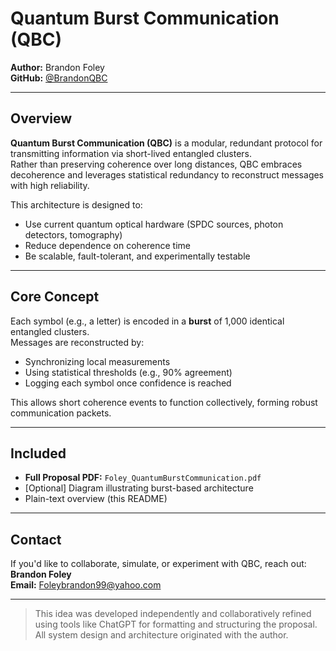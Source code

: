 # Quantum Burst Communication (QBC)

**Author:** Brandon Foley  
**GitHub:** [@BrandonQBC](https://github.com/BrandonQBC)

---

## Overview

**Quantum Burst Communication (QBC)** is a modular, redundant protocol for transmitting information via short-lived entangled clusters.  
Rather than preserving coherence over long distances, QBC embraces decoherence and leverages statistical redundancy to reconstruct messages with high reliability.

This architecture is designed to:
- Use current quantum optical hardware (SPDC sources, photon detectors, tomography)
- Reduce dependence on coherence time
- Be scalable, fault-tolerant, and experimentally testable

---

## Core Concept

Each symbol (e.g., a letter) is encoded in a **burst** of 1,000 identical entangled clusters.  
Messages are reconstructed by:
- Synchronizing local measurements
- Using statistical thresholds (e.g., 90% agreement)
- Logging each symbol once confidence is reached

This allows short coherence events to function collectively, forming robust communication packets.

---

## Included

- **Full Proposal PDF:** `Foley_QuantumBurstCommunication.pdf`
- [Optional] Diagram illustrating burst-based architecture
- Plain-text overview (this README)

---

## Contact

If you'd like to collaborate, simulate, or experiment with QBC, reach out:  
**Brandon Foley**  
**Email:** Foleybrandon99@yahoo.com

---

> This idea was developed independently and collaboratively refined using tools like ChatGPT for formatting and structuring the proposal. All system design and architecture originated with the author.
